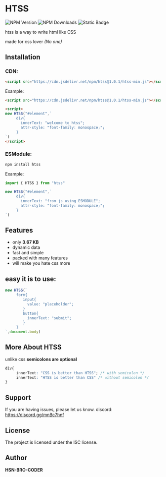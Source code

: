 # HTSS
![NPM Version](https://img.shields.io/npm/v/htss?style=flat)
![NPM Downloads](https://img.shields.io/npm/dt/htss?style=flat)
![Static Badge](https://img.shields.io/badge/size-3.67kb-red)



htss is a way to write html like CSS

made for css lover *(No one)*

Installation
------------
### CDN:
```html
<script src="https://cdn.jsdelivr.net/npm/htss@1.0.1/htss-min.js"></script>
```

Example:
```html
<script src="https://cdn.jsdelivr.net/npm/htss@1.0.1/htss-min.js"></script>

<script>
new HTSS("#element",`
     div{
       innerText: "welcome to htss";
       attr-style: "font-family: monospace;";
     }
`)
</script>
```
### ESModule:
```bash
npm install htss
```
Example:
```js
import { HTSS } from "htss"

new HTSS("#element",`
     div{
       innerText: "from js using ESMODULE";
       attr-style: "font-family: monospace;";
     }
`)
```
Features
--------

- only **3.67 KB**
- dynamic data
- fast and simple
- packed with many features
- will make you hate css more

easy it is to use:
-------
```js
new HTSS(`
     form{
        input{
          value: "placeholder";
        }
        button{
          innerText: "submit";
        }
     }
`,document.body)
```


More About HTSS
----------
unlike css **semicolons are optional**
```css
div{
     innerText: "CSS is better than HTSS"; /* with semicolon */
     innerText: "HTSS is better than CSS" /* without semicolon */
}
```


Support
-------

If you are having issues, please let us know.
discord: https://discord.gg/mnBc7hnf


License
-------

The project is licensed under the ISC license.

Author
-------

**HSN-BRO-CODER**
